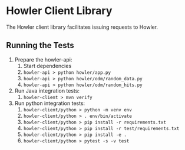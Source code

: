 # Howler Client Library

The Howler client library facilitates issuing requests to Howler.

## Running the Tests

1. Prepare the howler-api:
    1. Start dependencies
    1. `howler-api > python howler/app.py`
    1. `howler-api > python howler/odm/random_data.py`
    1. `howler-api > python howler/odm/random_hits.py`
2. Run Java integration tests:
    1. `howler-client > mvn verify`
3. Run python integration tests:
    1. `howler-client/python > python -m venv env`
    1. `howler-client/python > . env/bin/activate`
    1. `howler-client/python > pip install -r requirements.txt`
    1. `howler-client/python > pip install -r test/requirements.txt`
    1. `howler-client/python > pip install -e .`
    1. `howler-client/python > pytest -s -v test`
